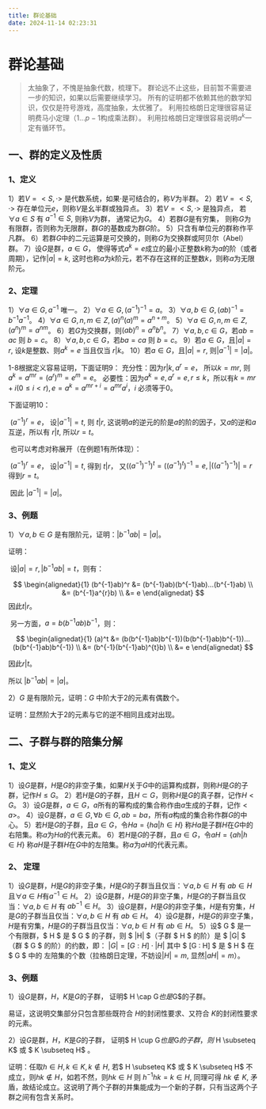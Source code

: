 ```yaml
---
title: 群论基础
date: 2024-11-14 02:23:31
---
```

# 群论基础

> 太抽象了，不愧是抽象代数，梳理下。
> 群论远不止这些，目前暂不需要进一步的知识，如果以后需要继续学习。
> 所有的证明都不依赖其他的数学知识，仅仅是符号游戏，高度抽象，太优雅了。
> 利用拉格朗日定理很容易证明费马小定理（$1...p-1$构成乘法群）。
> 利用拉格朗日定理很容易说明$a^{k} % p, k \in N$一定有循环节。



## 一、群的定义及性质
### 1、定义
1）若$V=<S, ·>$ 是代数系统，如果$·$是可结合的，称$V$为半群。
2）若$V=<S, ·>$ 存在单位元$e$，则称$V$是幺半群或独异点。
3）若$V=<S, ·>$ 是独异点， 若$\forall a \in S$ 有 $a^{-1} \in S$, 则称$V$为群， 通常记为$G$。
4）若群$G$是有穷集， 则称$G$为有限群，否则称为无限群，群$G$的基数成为群$G$阶。
5）只含有单位元的群称作平凡群。
6）若群$G$中的二元运算是可交换的，则称$G$为交换群或阿贝尔（Abel）群。
7）设$G$是群，$a \in G$， 使得等式$a^{k} = e$成立的最小正整数$k$称为$a$的阶（或者周期），记作$|a|=k$, 这时也称$a$为$k$阶元，若不存在这样的正整数$k$，则称$a$为无限阶元。

### 2、定理
1）$\forall a \in G, a^{-1}$ 唯一。
2）$\forall a \in G, (a^{-1})^{-1} = a$。
3）$\forall a,b \in G, (ab)^{-1} = b^{-1}a^{-1}$。
4）$\forall a \in G,  n,m \in Z, (a)^{n}(a)^{m} =a^{n+m}$。
5）$\forall a \in G, n,m \in Z,(a^{n})^{m} =a^{nm}$。
6）若$G$为交换群，则$(ab)^{n} = a^{n}b^{n}$。
7）$\forall a,b,c \in G$，若$ab = ac$ 则 $b=c$。
8）$\forall a,b,c \in G$，若$ba = ca$ 则 $b=c$。
9）若$a \in G$，且$|a|=r$, 设$k$是整数、则$a^{k} = e$ 当且仅当 $r|k$。
10）若$a \in G$，且$|a|=r$, 则$|a^{-1}| = |a|$。

1-8根据定义容易证明，下面证明9：
	充分性：因为$r|k, a^{r}=e$， 所以$k = mr$, 则 $a^{k} = a^{mr} = (a^{r})^{m} = e^{m} = e$。
	必要性：因为$a^{k}=e, a^{r}=e,r \le k$，所以有$k=mr+i(0 \le i \lt r), e = a^{k} = a^{mr+i} = a^{mr}a^{i}$，$i$ 必须等于0。

下面证明10：

​	$(a^{-1})^{r} = e$， 设$|a^{-1}| = t$, 则 $t|r$,  这说明$a$的逆元的阶是$a$的阶的因子，又$a$的逆和$a$互逆，所以有 $r|t$, 所以$r=t$。

​	也可以考虑对称展开（在例题1有所体现）：

​	$(a^{-1})^{r} = e$， 设$|a^{-1}| = t$, 得到 $t|r$， 又$((a^{-1})^{-1})^{t}=((a^{-1})^{t})^{-1}=e, |((a^{-1})^{-1})| = r$ 得到$r=t$。

​	因此 $|a^{-1}| = |a|$。



### 3、例题
1）$\forall a,b \in G$ 是有限阶元，证明：$|b^{-1}ab|=|a|$。

证明： 

​	设$|a|=r, |b^{-1}ab|=t$，则有：


$$
\begin{alignedat}{1}
(b^{-1}ab)^r &= (b^{-1}ab)(b^{-1}ab)...(b^{-1}ab) \\
&= (b^{-1}a^{r}b) \\
&= e
\end{alignedat}
$$
因此$t|r$。

​	另一方面，$a=b(b^{-1}ab)b^{-1}$，则：

$$
\begin{alignedat}{1}
(a)^t &= (b(b^{-1}ab)b^{-1})(b(b^{-1}ab)b^{-1})...(b(b^{-1}ab)b^{-1}) \\
&= (b^{-1}(b^{-1}ab)^{t}b) \\
&= e
\end{alignedat}
$$

因此$r|t$。

所以 $|b^{-1}ab|=|a|$。

2）$G$ 是有限阶元，证明：$G$ 中阶大于2的元素有偶数个。

证明：显然阶大于2的元素与它的逆不相同且成对出现。



## 二、子群与群的陪集分解

### 1、定义

1）设$G$是群，$H$是$G$的非空子集，如果$H$关于$G$中的运算构成群，则称$H$是$G$的子群，记作$H \le G$。
2）若$H$是$G$的子群，且$H \subset G$，则称$H$是$G$的真子群，记作$H \lt G$。
3）设$G$是群，$a \in G$，$a$所有的幂构成的集合称作由$a$生成的子群，记作$<a>$。
4）设$G$是群，$a \in G, \forall b \in G, ab=ba$，所有$a$构成的集合称作群$G$的中心。
5）若$H$是$G$的子群，且$a \in G$，令$Ha=\{ha|h \in H\}$ 称$Ha$是子群$H$在$G$中的右陪集。称$a$为$Ha$的代表元素。
6）若$H$是$G$的子群，且$a \in G$，令$aH=\{ah|h \in H\}$ 称$aH$是子群$H$在$G$中的左陪集。称$a$为$aH$的代表元素。

### 2、 定理

1）设$G$是群，$H$是$G$的非空子集，$H$是$G$的子群当且仅当：$\forall a,b \in H$ 有 $ab\in H$且$\forall a \in H$有$a^{-1} \in H$。
2）设$G$是群，$H$是$G$的非空子集，$H$是$G$的子群当且仅当：$\forall a,b \in H$ 有 $ab^{-1}\in H$。
3）设$G$是群，$H$是$G$的非空子集，$H$是有穷集，$H$是$G$的子群当且仅当：$\forall a,b \in H$ 有 $ab\in H$。
4）设$G$是群，$H$是$G$的非空子集，$H$是有穷集，$H$是$G$的子群当且仅当：$\forall a,b \in H$ 有 $ab\in H$。
5）设$ G $ 是一个有限群，$ H $ 是 $ G $ 的子群，则 $ |H| $（子群 $ H $ 的阶）是 $ |G| $（群 $ G $ 的阶）的约数，即：  $|G| = [G : H] \cdot |H|$  其中 $ [G : H] $ 是 $ H $ 在 $ G $ 中的 左陪集的个数（拉格朗日定理，不妨设$|H|=m$, 显然$|aH|=m$）。 


### 3、例题
1）设$G$是群，$H$，$K$是$G$的子群， 证明$ H \cap G$也是$G$的子群。

易证，这说明交集部分只包含那些既符合 $H$的封闭性要求、又符合 $K$的封闭性要求的元素。

2）设$G$是群，$H$，$K$是$G$的子群， 证明$ H \cup G$也是$G$的子群，则$ H \subseteq K$ 或 $ K \subseteq H$ 。

证明：任取$h \in H, k \in K, k \notin H$, 若$ H \subseteq K$ 或 $ K \subseteq H$ 不成立，则$hk \notin H$，如若不然，则$hk \in H$ 则 $h^{-1}hk = k \in H$,  同理可得 $hk \notin K$,  矛盾，故结论成立。这说明了两个子群的并集能成为一个新的子群，只有当这两个子群之间有包含关系时。










​	










​	
